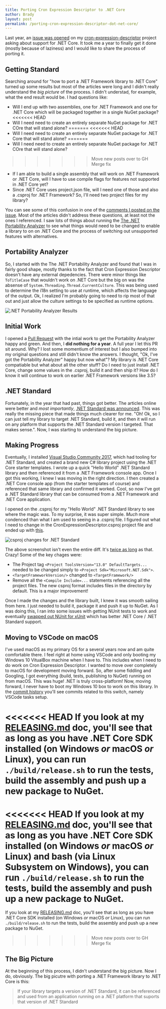 ```yaml
---
title: Porting Cron Expression Descriptor to .NET Core
author: Brady
layout: post
permalink: /porting-cron-expression-descriptor-dot-net-core/
---
```


Last year, an [issue was opened](https://github.com/bradyholt/cron-expression-descriptor/issues/65) on my [cron-expression-descriptor](https://github.com/bradyholt/cron-expression-descriptor) project asking about support for .NET Core.  It took me a year to finally get it done (mostly because of laziness) and I would like to share the process of porting it.

## Getting Standard

Searching around for "how to port a .NET Framework library to .NET Core" turned up some results but most of the articles were long and I didn't really understand the _big picture_ of the process.  I didn't understad, for example, what the end result would be.  I had questions like:

- Will I end up with two assemblies, one for .NET Framework and one for .NET Core which will be packaged together in a single NuGet package?
<<<<<<< HEAD
- Will I need need to create an entirely separate NuGet package for .NET COre that will stand alone?
=======
<<<<<<< HEAD
- Will I need need to create an entirely separate NuGet package for .NET Core that will stand alone?
=======
- Will I need need to create an entirely separate NuGet package for .NET COre that will stand alone?
>>>>>>> Move new posts over to GH
>>>>>>> Merge fix
- If I am able to build a single assembly that will work on .NET Framework or .NET Core, will I have to use compile flags for features not supported in .NET Core yet?
- Since .NET Core uses project.json file, will I need one of those and also a .csproj for .NET Framework?  So, I'll need two project files for my library?

You can see some of this confusion in one of the [comments I posted on the issue](https://github.com/bradyholt/cron-expression-descriptor/issues/65#issuecomment-237626977). Most of the articles didn't address these questions, at least not the ones I referenced.  I saw lots of things about running the [The .NET Portability Analyzer](https://docs.microsoft.com/en-us/dotnet/standard/portability-analyzer) to see what things would need to be changed to enable a library to on on .NET Core and the process of switching out unsupported features with alternatives.

## Portability Analyzer
So, I started with the The .NET Portability Analyzer and found that I was in fairly good shape, mostly thanks to the fact that Cron Expression Descriptor doesn't have any external depedencies.  There were minor things like `ToTitleCase` that wouldn't work on .NET Core but the big on was the absense of `System.Threading.Thread.CurrentCulture`.  This was being used to determine the i18n setting to use at runtime, which affects the language of the output.  Ok, I realized I'm probably going to need to rip most of that out and just allow the culture settings to be specified as runtime options.

![.NET Portability Analyzer Results](/media/portability-analyzer-results.png)

## Initial Work

I opened a [Pull Request](https://github.com/bradyholt/cron-expression-descriptor/pull/66) with the intial work to get the Portability Analyzer happy and green.  And then, I **did nothing for a year**.  A full year I let this PR sit around.  Why?  I lost some momentium of interest but I also bumped into my original questions and still didn't know the answers.  I thought, "Ok, I've got the Portability Analyzer" happy but now what"?  My library is .NET Core compatiable but what about all the other stuff?  Do I need to just install .NET Core, change some values in the .csproj, build it and then ship it?  How do I know it will continue to work on earlier .NET Framework versions like 3.5?

## .NET Standard

Fortunately, in the year that had past, things got better.  The articles online were better and _most importantly_, [.NET Standard was announced](https://blogs.msdn.microsoft.com/dotnet/2016/09/26/introducing-net-standard/).  This was really the missing piece that made things much clearer for me.  "Oh!  Ok, so I can just tell my library to target .NET Standard, build it, and then it will run on any platform that supports the .NET Standard version I targeted.  That makes sense.".  Now, I was starting to understand the big picture.

## Making Progress

Eventually, I installed [Visual Studio Community 2017](https://www.visualstudio.com/downloads/), which had tooling for .NET Standard, and created a brand new C# library project using the .NET Core starter templates.  I wrote up a quick "Hello World" .NET Standard library and then referenced it from a .NET Framework console app.  Once I got this working, I knew I was moving in the right direction.  I then created a .NET Core console app (from the starter templates of course) and referenced that same library and confirmed it worked.  Cool, so now I've got a .NET Standard library that can be consumed from a .NET Framework and .NET Core application.

I opened on the .csproj for my "Hello World" .NET Standard library to see where the magic was.  To my surprise, it was super simple.  _Much_ more condenced than what I am used to seeing in a .csproj file.  I figured out what I need to change in the CronExpressionDescriptor.csproj project file and ended up with [this](https://github.com/bradyholt/cron-expression-descriptor/pull/66/commits/3115c7858b1f323df510dd204c95529b93c93899#diff-86061dc6e522408b7744126576100654).

![csproj changes for .NET Standard](/media/ced-core-csproj.png)

The above screenshot isn't even the entire diff.  It's [twice as long](https://github.com/bradyholt/cron-expression-descriptor/pull/66/commits/3115c7858b1f323df510dd204c95529b93c93899#diff-86061dc6e522408b7744126576100654) as that.  Crazy!  Some of the key chages were:

- The Project tag `<Project ToolsVersion="13.0" DefaultTargets...` needed to be changed simply to `<Project Sdk="Microsoft.NET.Sdk">`.
- `<TargetFrameworkVersion/>` changed to `<TargetFramework/>`
- Remove all the `<Compile Include=...` statements referencing all the project files.  The new csproj format includes files in the directory by default.  This is a major improvement!

Once I made the changes and the library built, I knew it was smooth sailing from here.  I just needed to build it, package it and push it up to NuGet.  As I was doing this, I ran into some issues with getting NUnit tests to work and eventually [swapped out NUnit for xUnit](https://github.com/bradyholt/cron-expression-descriptor/pull/66/commits/c13165a8994bc5d463ddbef1322e9680ea7e1501) which has better .NET Core / .NET Standard support.

## Moving to VSCode on macOS

I've used macOS as my primary OS for a several years now and am quite comfortable there.  I feel right at home using VSCode and only booting my Windows 10 VitualBox machine when I have to.  This includes when I need to do work on Cron Expression Descriptor.  I wanted to move over completely to macOS for development moving forward.  So, after some fiddling and Googling, I got everything (build, tests, publishing to NuGet) running on from macOS.  This was huge!  .NET is truly cross-platform!  Now, moving forward, I never have to boot my Windows 10 box to work on this library.  In the [commit history](https://github.com/bradyholt/cron-expression-descriptor/pull/66/commits) you'll see commits related to this switch, namely VSCode tasks setup.

<<<<<<< HEAD
If you look at my [RELEASING.md](https://github.com/bradyholt/cron-expression-descriptor/blob/master/RELEASING.md) doc, you'll see that as long as you have .NET Core SDK installed (on Windows _or_ macOS _or_ Linux), you can run `./build/release.sh` to run the tests, build the assembly and push up a new package to NuGet.
=======
<<<<<<< HEAD
If you look at my [RELEASING.md](https://github.com/bradyholt/cron-expression-descriptor/blob/master/RELEASING.md) doc, you'll see that as long as you have .NET Core SDK installed (on Windows _or_ macOS _or_ Linux) and bash (via Linux Subsystem on Windows), you can run `./build/release.sh` to run the tests, build the assembly and push up a new package to NuGet.
=======
If you look at my [RELEASING.md](https://github.com/bradyholt/cron-expression-descriptor/blob/master/RELEASING.md) doc, you'll see that as long as you have .NET Core SDK installed (on Windows _or_ macOS _or_ Linux), you can run `./build/release.sh` to run the tests, build the assembly and push up a new package to NuGet.
>>>>>>> Move new posts over to GH
>>>>>>> Merge fix

## The Big Picture

At the beginning of this process, I didn't understand the big picture.  Now I do, obviously.  The big picutre with porting a .NET Framework library to .NET Core is this:

> If your library targets a version of .NET Standard, it can be referenced and used from an application running on a .NET platform that suports that version of .NET Standard